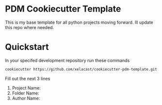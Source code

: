 # PDM Cookiecutter Template

This is my base template for all python projects moving forward. Ill update this repo where needed.

# Quickstart
In your specifed development repository run these commands

```bash
cookiecutter https://github.com/xelacast/cookiecutter-pdm-template.git
```

Fill out the next 3 lines
1) Project Name:
2) Folder Name:
3) Author Name:
